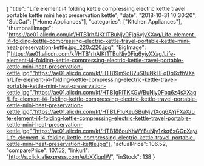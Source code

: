 {
	"title": "Life element i4 folding kettle compressing electric kettle travel portable kettle mini heat preservation kettle",
	"date": "2018-10-31 10:30:20",
	"SubCat": ["Home Appliances"],
	"categories": ["Kitchen Appliances"],
	"thumbnailImage": "https://ae01.alicdn.com/kf/HTB1rhAIKf1TBuNjy0Fjq6yjyXXag/Life-element-i4-folding-kettle-compressing-electric-kettle-travel-portable-kettle-mini-heat-preservation-kettle.jpg_220x220.jpg",
	"BigImage": ["https://ae01.alicdn.com/kf/HTB1rhAIKf1TBuNjy0Fjq6yjyXXag/Life-element-i4-folding-kettle-compressing-electric-kettle-travel-portable-kettle-mini-heat-preservation-kettle.jpg","https://ae01.alicdn.com/kf/HTB19m9oB2uSBuNkHFqDq6xfhVXah/Life-element-i4-folding-kettle-compressing-electric-kettle-travel-portable-kettle-mini-heat-preservation-kettle.jpg","https://ae01.alicdn.com/kf/HTB1gRlTKXGWBuNjy0Fbq6z4sXXaq/Life-element-i4-folding-kettle-compressing-electric-kettle-travel-portable-kettle-mini-heat-preservation-kettle.jpg","https://ae01.alicdn.com/kf/HTB1.F1uKeuSBuNjy1Xcq6AYjFXaX/Life-element-i4-folding-kettle-compressing-electric-kettle-travel-portable-kettle-mini-heat-preservation-kettle.jpg","https://ae01.alicdn.com/kf/HTB186ouKhWYBuNjy1zkq6xGGpXay/Life-element-i4-folding-kettle-compressing-electric-kettle-travel-portable-kettle-mini-heat-preservation-kettle.jpg"],
	"actualPrice": 106.52,
	"comparePrice": 107.52,
	"linkurl": "http://s.click.aliexpress.com/e/bXXjqplW",
	"inStock": 138
}

